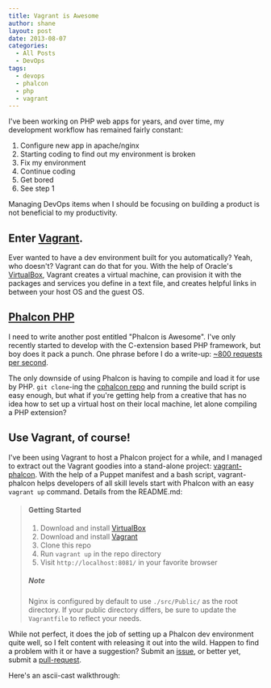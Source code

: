 ```yaml
---
title: Vagrant is Awesome
author: shane
layout: post
date: 2013-08-07
categories:
  - All Posts
  - DevOps
tags:
  - devops
  - phalcon
  - php
  - vagrant
---
```

I've been working on PHP web apps for years, and over time, my development workflow has remained fairly constant:

  1. Configure new app in apache/nginx
  2. Starting coding to find out my environment is broken
  3. Fix my environment
  4. Continue coding
  5. Get bored
  6. See step 1

Managing DevOps items when I should be focusing on building a product is not beneficial to my productivity.

<!--more-->

## Enter [Vagrant][1].

Ever wanted to have a dev environment built for you automatically? Yeah, who doesn't? Vagrant can do that for you. With the help of Oracle's [VirtualBox][2], Vagrant creates a virtual machine, can provision it with the packages and services you define in a text file, and creates helpful links in between your host OS and the guest OS.

## [Phalcon PHP][3]

I need to write another post entitled "Phalcon is Awesome". I've only recently started to develop with the C-extension based PHP framework, but boy does it pack a punch. One phrase before I do a write-up: [~800 requests per second][4].

The only downside of using Phalcon is having to compile and load it for use by PHP. `git clone`-ing the [cphalcon repo][5] and running the build script is easy enough, but what if you're getting help from a creative that has no idea how to set up a virtual host on their local machine, let alone compiling a PHP extension?

## Use Vagrant, of course!

I've been using Vagrant to host a Phalcon project for a while, and I managed to extract out the Vagrant goodies into a stand-alone project: [vagrant-phalcon][6]. With the help of a Puppet manifest and a bash script, vagrant-phalcon helps developers of all skill levels start with Phalcon with an easy `vagrant up` command. Details from the README.md:

> #### Getting Started
>
>   1. Download and install [VirtualBox][2]
>   2. Download and install [Vagrant][1]
>   3. Clone this repo
>   4. Run `vagrant up` in the repo directory
>   5. Visit `http://localhost:8081/` in your favorite browser
>
> ##### Note
>
> Nginx is configured by default to use `./src/Public/` as the root directory. If your public directory differs, be sure to update the `Vagrantfile` to reflect your needs.

While not perfect, it does the job of setting up a Phalcon dev environment quite well, so I felt content with releasing it out into the wild. Happen to find a problem with it or have a suggestion? Submit an [issue][7], or better yet, submit a [pull-request][8].

Here's an ascii-cast walkthrough:

 [1]: http://www.vagrantup.com/
 [2]: https://www.virtualbox.org/
 [3]: http://www.phalconphp.com/
 [4]: http://systemsarchitect.net/performance-benchmark-of-popular-php-frameworks/ "Performance benchmarks of PHP frameworks"
 [5]: https://github.com/phalcon/cphalcon
 [6]: https://github.com/slogsdon/vagrant-phalcon
 [7]: https://github.com/slogsdon/vagrant-phalcon/issues
 [8]: https://github.com/slogsdon/vagrant-phalcon/pulls
